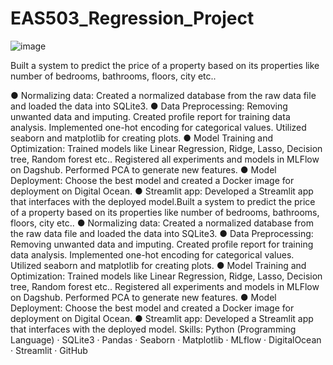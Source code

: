 # EAS503_Regression_Project

![image](https://github.com/SAHITHYA21/EAS503_Regression_Project/assets/48857403/2a9e6fad-dede-463f-8a7e-8864bc708706)

Built a system to predict the price of a property based on its properties like number of bedrooms, bathrooms, floors, city etc..

● Normalizing data: Created a normalized database from the raw data file and loaded the data into SQLite3.
● Data Preprocessing: Removing unwanted data and imputing. Created profile report for training data analysis. Implemented one-hot encoding for categorical values. Utilized seaborn and matplotlib for creating plots.
● Model Training and Optimization: Trained models like Linear Regression, Ridge, Lasso, Decision tree, Random forest etc.. Registered all experiments and models in MLFlow on Dagshub. Performed PCA to generate new features.
● Model Deployment: Choose the best model and created a Docker image for deployment on Digital Ocean.
● Streamlit app: Developed a Streamlit app that interfaces with the deployed model.Built a system to predict the price of a property based on its properties like number of bedrooms, bathrooms, floors, city etc.. ● Normalizing data: Created a normalized database from the raw data file and loaded the data into SQLite3. ● Data Preprocessing: Removing unwanted data and imputing. Created profile report for training data analysis. Implemented one-hot encoding for categorical values. Utilized seaborn and matplotlib for creating plots. ● Model Training and Optimization: Trained models like Linear Regression, Ridge, Lasso, Decision tree, Random forest etc.. Registered all experiments and models in MLFlow on Dagshub. Performed PCA to generate new features. ● Model Deployment: Choose the best model and created a Docker image for deployment on Digital Ocean. ● Streamlit app: Developed a Streamlit app that interfaces with the deployed model.
Skills: Python (Programming Language) · SQLite3 · Pandas · Seaborn · Matplotlib · MLflow · DigitalOcean · Streamlit · GitHub

